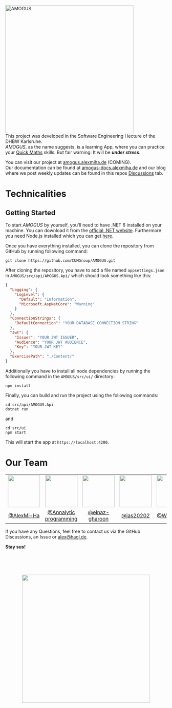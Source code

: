 <img width=400 alt="AMOGUS" src="https://user-images.githubusercontent.com/61502536/231878394-adbab12c-ccf8-43e4-a6ff-cdf0c603a067.png"></img><br>
This project was developed in the Software Engineering I lecture of the DHBW Karlsruhe.<br>
_AMOGUS_, as the name suggests, is a learning App, where you can practice your [Quick Maths](https://youtu.be/N1TetLavxuA?t=15) skills. But fair warning: It will be __*under stress*__.

You can visit our project at <a href="http://amogus.alexmiha.de">amogus.alexmiha.de<a> (COMING).<br>
Our documentation can be found at <a href="http://amogus-docs.alexmiha.de">amogus-docs.alexmiha.de</a> and our blog where we post weekly updates can be found in this repos <a href="https://github.com/CUMGroup/AMOGUS/discussions">Discussions</a> tab.

# Technicalities
## Getting Started
To start _AMOGUS_ by yourself, you'll need to have .NET 6 installed on your machine. You can download it from the [official .NET website](https://dotnet.microsoft.com/en-us/download/dotnet/6.0). Furthermore you need Node.js installed which you can get [here](https://nodejs.org/).

Once you have everything installed, you can clone the repository from GitHub by running following command:
```console
git clone https://github.com/CUMGroup/AMOGUS.git 
```
After cloning the repository, you have to add a file named `appsettings.json` in `AMOGUS/src/api/AMOGUS.Api/` which should look something like this:
```json
{
  "Logging": {
    "LogLevel": {
      "Default": "Information",
      "Microsoft.AspNetCore": "Warning"
    }
  },
  "ConnectionStrings": {
    "DefaultConnection": "YOUR DATABASE CONNECTION STRING"
  },
  "Jwt": {
    "Issuer": "YOUR JWT ISSUER",
    "Audience": "YOUR JWT AUDIENCE",
    "Key": "YOUR JWT KEY"
  },
  "ExercisePath": "./Content/"
}
```
Additionally you have to install all node dependencies by running the following command in the `AMOGUS/src/ui/` directory:
```console
npm install
```
Finally, you can build and run the project using the following commands:
```console
cd src/api/AMOGUS.Api
dotnet run
```
and
```console
cd src/ui
npm start
```
This will start the app at `https://localhost:4200`.

# Our Team

<table>
<tr>
<td align="center"><img src="https://avatars.githubusercontent.com/u/61502536?v=4" width="100px"></img></td>
<td align="center"><img src="https://avatars.githubusercontent.com/u/97878953?v=4" width="100px"></img></td>
<td align="center"><img src="https://avatars.githubusercontent.com/u/90132658?v=4" width="100px"></img></td>
<td align="center"><img src="https://avatars.githubusercontent.com/u/99250573?v=4" width="100px"></img></td>
<td align="center"><img src="https://avatars.githubusercontent.com/u/115617918?v=4" width="100px"></img></td>
</tr>
<tr>
<td align="center"><a align="center" href="https://github.com/AlexMi-Ha">@AlexMi-Ha</a></td>
<td align="center"><a align="center" href="https://github.com/Annalytic-programming">@Annalytic<br>programming</a></td>
<td align="center"><a align="center" href="https://github.com/elnaz-gharoon">@elnaz-gharoon</a></td>
<td align="center"><a align="center" href="https://github.com/jas20202">@jas20202</a></td>
<td align="center"><a align="center" href="https://github.com/WachtelHD">@WachtelHD</a></td>
</tr>
</table>
If you have any Questions, feel free to contact us via the GitHub Discussions, an Issue or <a href="mailto:alex@hagl.de">alex@hagl.de</a>.


**Stay sus!**

<br><br><br>
<div align="center">
  <img align="center" width=400 src="https://user-images.githubusercontent.com/97878953/204599762-d342b183-e457-4b44-8039-b9d26cfcbbf6.gif"></img>
</div>
